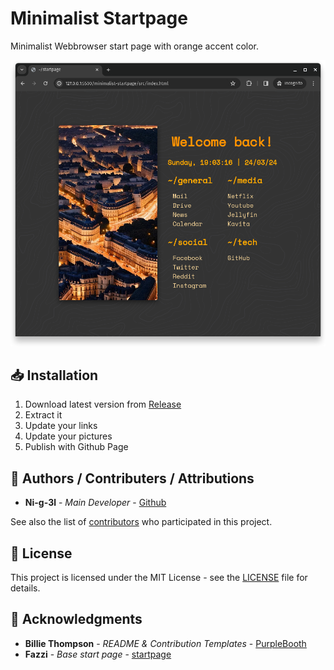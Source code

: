 # Minimalist Startpage

Minimalist Webbrowser start page with orange accent color.

![Screenshot](.media/header.png)

## 📥 Installation

1. Download latest version from [Release](https://github.com/Ni-g-3l/minimalist-startpage/releases)
2. Extract it
3. Update your links
3. Update your pictures
4. Publish with Github Page

## 🤹 Authors / Contributers / Attributions

* **Ni-g-3l** - *Main Developer* - [Github](https://github.com/Ni-g-3l/)

See also the list of [contributors](https://github.com/Ni-g-3l/minimalist-startpage/contributors) who participated in this project.

## 📃 License

This project is licensed under the MIT License - see the [LICENSE](LICENSE) file for details.

## 👏 Acknowledgments

* **Billie Thompson** - *README & Contribution Templates* - [PurpleBooth](https://github.com/PurpleBooth)
* **Fazzi** - *Base start page* - [startpage](https://gitlab.com/fazzi/startpage/)
